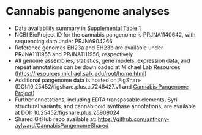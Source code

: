 # Cannabis pangenome analyses 

* Data availability summary in [Supplemental Table 1](DOI:10.6084/m9.figshare.25869319.v2)
* NCBI BioProject ID for the cannabis pangenome is PRJNA1140642, with sequencing data under PRJNA904266
* Reference genomes EH23a and EH23b are available under PRJNA1111955 and PRJNA1111956, respectively
* All genome assemblies, statistics, gene models, expression data, and repeat annotations can be downloaded at Michael Lab Resources (https://resources.michael.salk.edu/root/home.html)
* Additional pangenome data is hosted on FigShare (DOI:10.25452/figshare.plus.c.7248427.v1 and [Cannabis Pangenome Project](https://figshare.com/projects/Cannabis_Pangenome/205555))
* Further annotations, including EDTA transposable elements, Syri structural variants, and cannabinoid synthase annotations, are available at DOI: 10.25452/figshare.plus.25909024
* Shared GitHub repo available at: https://github.com/anthony-aylward/CannabisPangenomeShared
